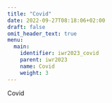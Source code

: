 ```yaml
---
title: "Covid"
date: 2022-09-27T08:18:06+02:00
draft: false
omit_header_text: true
menu:
  main:
    identifier: iwr2023_covid
    parent: iwr2023
    name: Covid
    weight: 3
---
```


Covid
